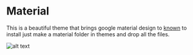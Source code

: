 # Material
This is a beautiful theme that brings google material design to [known](www.github.com/idno/known) to install just make a material folder in themes and drop all the files.

![alt text](https://github.com/physcocode/Material/blob/master/preview.png)
